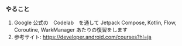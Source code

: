 ### やること
1. Google 公式の　Codelab　を通して Jetpack Compose, Kotlin, Flow, Coroutine, WarkManager あたりの復習をします
2. 参考サイト: https://developer.android.com/courses?hl=ja
